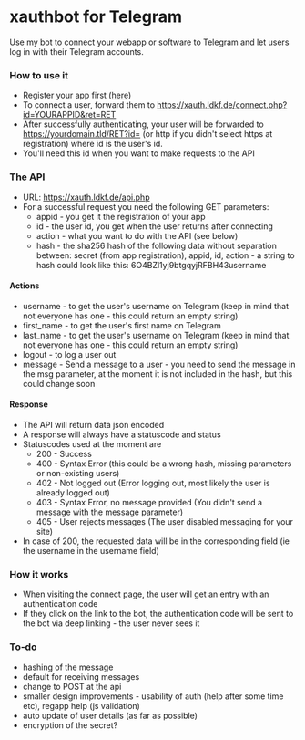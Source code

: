 # xauthbot for Telegram

Use my bot to connect your webapp or software to Telegram and let users log in with their Telegram accounts.

### How to use it
 * Register your app first ([here](https://xauth.ldf.de/registerapp.php))
 * To connect a user, forward them to https://xauth.ldkf.de/connect.php?id=YOURAPPID&ret=RET
 * After successfully authenticating, your user will be forwarded to https://yourdomain.tld/RET?id= (or http if you didn't select https at registration) where id is the user's id.
 * You'll need this id when you want to make requests to the API

### The API

 * URL: https://xauth.ldkf.de/api.php
 * For a successful request you need the following GET parameters:
    * appid - you get it the registration of your app
    * id - the user id, you get when the user returns after connecting
    * action - what you want to do with the API (see below)
    * hash - the sha256 hash of the following data without separation between: secret (from app registration), appid, id, action - a string to hash could look like this: 6O4BZl1yj9btgqyjRFBH43username

#### Actions

* username - to get the user's username on Telegram (keep in mind that not everyone has one - this could return an empty string)
* first_name - to get the user's first name on Telegram
* last_name - to get the user's username on Telegram (keep in mind that not everyone has one - this could return an empty string)
* logout - to log a user out
* message - Send a message to a user - you need to send the message in the msg parameter, at the moment it is not included in the hash, but this could change soon

#### Response

* The API will return data json encoded
* A response will always have a statuscode and status
* Statuscodes used at the moment are
    * 200 - Success
    * 400 - Syntax Error (this could be a wrong hash, missing parameters or non-existing users)
    * 402 - Not logged out (Error logging out, most likely the user is already logged out)
    * 403 - Syntax Error, no message provided (You didn't send a message with the message parameter)
    * 405 - User rejects messages (The user disabled messaging for your site)
* In case of 200, the requested data will be in the corresponding field (ie the username in the username field)

### How it works

* When visiting the connect page, the user will get an entry with an authentication code
* If they click on the link to the bot, the authentication code will be sent to the bot via deep linking - the user never sees it


### To-do
* hashing of the message
* default for receiving messages
* change to POST at the api
* smaller design improvements - usability of auth (help after some time etc), regapp help (js validation)
* auto update of user details (as far as possible)
* encryption of the secret?
